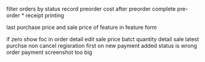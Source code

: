 filter orders by status
record preorder cost after preorder complete
pre-order \*
receipt printing

last purchase price and sale price of feature in feature form

if zero show foc in order detail
edit sale price
batct quantity detail
sale latest purchse non cancel
regisration first
on new payment added status is wrong
order payment screenshot too big

